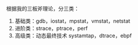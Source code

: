 根据我的三板斧理论，分三类：
1. 基础类：gdb，iostat，mpstat，vmstat，netstat
2. 进阶类：strace，ptrace，perf
3. 高级类：动态最终技术 systamtap，dtrace，ebpf
